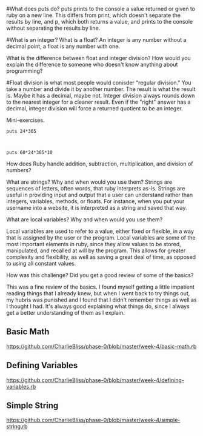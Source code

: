 #What does puts do?
puts prints to the console a value returned or given to ruby on a new line. This differs from print, which doesn't separate the results by line, and p, which both returns a value, and prints to the console without separating the results by line.

#What is an integer? What is a float?
An integer is any number without a decimal point, a float is any number with one.

What is the difference between float and integer division? How would you explain the difference to someone who doesn't know anything about programming?

#Float division is what most people would conisder "regular division." You take a number and divide it by another number. The result is what the result is. Maybe it has a decimal, maybe not. Integer division always rounds down to the nearest integer for a cleaner result. Even if the "right" answer has a decimal, integer division will force a returned quotient to be an integer.


Mini-exercises.

    puts 24*365



    puts 60*24*365*10




How does Ruby handle addition, subtraction, multiplication, and division of numbers?

What are strings? Why and when would you use them?
  Strings are sequences of letters, often words, that ruby interprets as-is. Strings are useful in providing input and output that a user can understand rather than integers, variables, methods, or floats. For instance, when you put your username into a website, it is interpreted as a string and saved that way.

What are local variables? Why and when would you use them?

Local variables are used to refer to a value, either fixed or flexible, in a way that is assigned by the user or the program. Local variables are some of the most important elements in ruby, since they allow values to be stored, manipulated, and recalled at will by the program. This allows for greater complexity and flexibility, as well as saving a great deal of time, as opposed to using all constant values.


How was this challenge? Did you get a good review of some of the basics?

This was a fine review of the basics. I found myself getting a little impatient reading things that I already knew, but when I went back to try things out, my hubris was punished and I found that I didn't remember things as well as I thought I had. It's always good explaining what things do, since I always get a better understanding of them as I explain.


## Basic Math
https://github.com/CharlieBliss/phase-0/blob/master/week-4/basic-math.rb


## Defining Variables
https://github.com/CharlieBliss/phase-0/blob/master/week-4/defining-variables.rb

## Simple String
https://github.com/CharlieBliss/phase-0/blob/master/week-4/simple-string.rb
